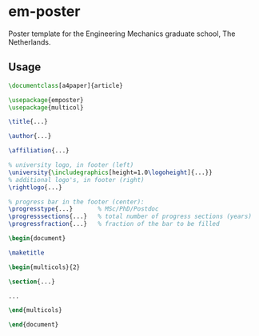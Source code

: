 # em-poster

Poster template for the Engineering Mechanics graduate school, The Netherlands.

## Usage

```latex
\documentclass[a4paper]{article}

\usepackage{emposter}
\usepackage{multicol}

\title{...}

\author{...}

\affiliation{...}

% university logo, in footer (left)
\university{\includegraphics[height=1.0\logoheight]{...}}
% additional logo's, in footer (right)
\rightlogo{...}

% progress bar in the footer (center):
\progresstype{...}       % MSc/PhD/Postdoc
\progresssections{...}   % total number of progress sections (years)
\progressfraction{...}   % fraction of the bar to be filled

\begin{document}

\maketitle

\begin{multicols}{2}

\section{...}

...

\end{multicols}

\end{document}
```

